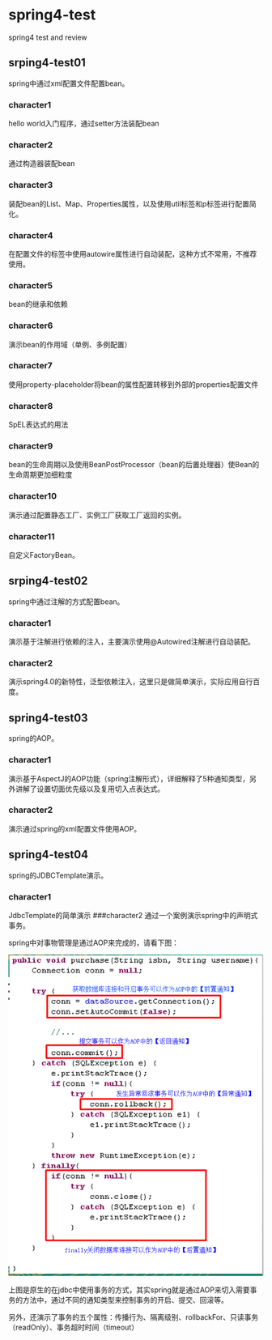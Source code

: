 # spring4-test
spring4 test and review

## srping4-test01
spring中通过xml配置文件配置bean。
### character1
hello world入门程序，通过setter方法装配bean
### character2
通过构造器装配bean
### character3
装配bean的List、Map、Properties属性，以及使用util标签和p标签进行配置简化。
### character4
在配置文件的<bean>标签中使用autowire属性进行自动装配，这种方式不常用，不推荐使用。
### character5
bean的继承和依赖
### character6
演示bean的作用域（单例、多例配置）
### character7 
使用property-placeholder将bean的属性配置转移到外部的properties配置文件
### character8 
SpEL表达式的用法
### character9 
bean的生命周期以及使用BeanPostProcessor（bean的后置处理器）使Bean的生命周期更加细粒度
### character10
演示通过配置静态工厂、实例工厂获取工厂返回的实例。
### character11
自定义FactoryBean。

## srping4-test02
spring中通过注解的方式配置bean。
### character1
演示基于注解进行依赖的注入，主要演示使用@Autowired注解进行自动装配。
### character2
演示spring4.0的新特性，泛型依赖注入，这里只是做简单演示，实际应用自行百度。

## spring4-test03
spring的AOP。
### character1 
演示基于AspectJ的AOP功能（spring注解形式），详细解释了5种通知类型，另外讲解了设置切面优先级以及复用切入点表达式。
### character2
演示通过spring的xml配置文件使用AOP。

## spring4-test04
spring的JDBCTemplate演示。
### character1
JdbcTemplate的简单演示
###character2
通过一个案例演示spring中的声明式事务。

spring中对事物管理是通过AOP来完成的，请看下图：

![1523331040940](image/Spring-Transaction.png)

上图是原生的在jdbc中使用事务的方式，其实spring就是通过AOP来切入需要事务的方法中，通过不同的通知类型来控制事务的开启、提交、回滚等。

另外，还演示了事务的五个属性：传播行为、隔离级别、rollbackFor、只读事务（readOnly）、事务超时时间（timeout）

